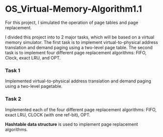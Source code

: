 # OS_Virtual-Memory-Algorithm1.1

For this project, I simulated the operation of page tables and page replacement.

I divided this project into to 2 major tasks, which will be based on a virtual memory simulator. The first task is to implement virtual-to-physical address translation and demand paging using a two-level page table. The second task is to implement four different page replacement algorithms: FIFO, Clock, exact LRU, and OPT.

### Task 1

Implemented virtual-to-physical address translation and demand paging using a two-level pagetable.

### Task 2
Implemented each of the four different page replacement algorithms: FIFO, exact LRU, CLOCK (with one ref-bit), OPT.

__Hashtable data structure__ is used to implement page replacement algorithms. 
